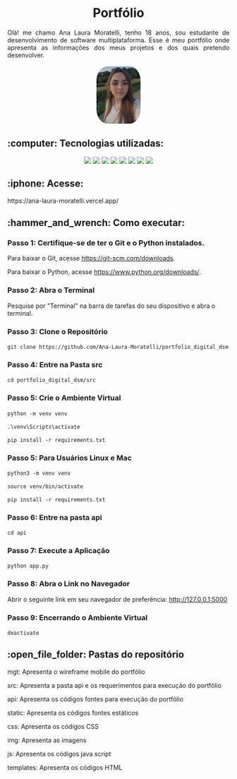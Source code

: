 <h1 align="center">Portfólio</h1>
<div align="center">
<div align="justify">
Olá! me chamo Ana Laura Moratelli, tenho 18 anos, sou estudante de desenvolvimento de software multiplataforma.
Esse é meu portfólio onde apresenta as informações dos meus projetos e dos quais pretendo desenvolver.
</div>
<br>
<img src="mgt/img/ana.jpg" alt="ANA" style="width: 20%; border-radius: 25%;">
</div>
<h2>:computer: Tecnologias utilizadas: </h2>

<div align="center">
    <img src="https://img.shields.io/badge/Figma-F24E1E?style=for-the-badge&logo=figma&logoColor=white&color=6DA2FF" />
    <img src="https://img.shields.io/badge/HTML5-239120?style=for-the-badge&logo=html5&logoColor=white&color=6DA2FF" />
    <img src="https://img.shields.io/badge/CSS3-239120?&style=for-the-badge&logo=css3&logoColor=white&color=6DA2FF" />
    <img src="https://img.shields.io/badge/TailwindCSS-3776AB?style=for-the-badge&logo=TailwindCSS&logoColor=white&color=6DA2FF" />
    <img src="https://img.shields.io/badge/javascript-%23323330.svg?style=for-the-badge&logo=javascript&logoColor=white&color=6DA2FF"/>
    <img src="https://img.shields.io/badge/Python-3776AB?style=for-the-badge&logo=python&logoColor=white&color=6DA2FF" />
    <img src="https://img.shields.io/badge/Flask-000000?style=for-the-badge&logo=flask&logoColor=white&color=6DA2FF" />
    <img src="https://img.shields.io/badge/Vercel-000000?style=for-the-badge&logo=vercel&logoColor=white&color=6DA2FF"/>
    
    
</div>
<h2>:iphone: Acesse:</h2>
https://ana-laura-moratelli.vercel.app/

<h2>:hammer_and_wrench: Como executar:</h2>

  <h3>Passo 1: Certifique-se de ter o Git e o Python instalados.</h3>
    <p>Para baixar o Git, acesse <a href="https://git-scm.com/downloads">https://git-scm.com/downloads</a>.</p>
    <p>Para baixar o Python, acesse <a href="https://www.python.org/downloads/">https://www.python.org/downloads/</a>.</p>

  <h3>Passo 2: Abra o Terminal</h3>
  <p>Pesquise por "Terminal" na barra de tarefas do seu dispositivo e abra o terminal.</p>

  <h3>Passo 3: Clone o Repositório</h3>
  <pre><code>git clone https://github.com/Ana-Laura-Moratelli/portfolio_digital_dsm</code></pre>

  <h3>Passo 4: Entre na Pasta src</h3>
  <pre><code>cd portfolio_digital_dsm/src</code></pre>

  <h3>Passo 5: Crie o Ambiente Virtual</h3>
  <pre><code>python -m venv venv</code></pre>
  <pre><code>.\venv\Scripts\activate</code></pre>
  <pre><code>pip install -r requirements.txt</code></pre>

  <h3>Passo 5: Para Usuários Linux e Mac</h3>
  <pre><code>python3 -m venv venv</code></pre>
  <pre><code>source venv/bin/activate</code></pre>
  <pre><code>pip install -r requirements.txt</code></pre>

  <h3>Passo 6: Entre na pasta api</h3>
  <pre><code>cd api</code></pre>
  
  <h3>Passo 7: Execute a Aplicação</h3>
  <pre><code>python app.py</code></pre>

  <h3>Passo 8: Abra o Link no Navegador</h3>
  <p>Abrir o seguinte link em seu navegador de preferência: <a href="http://127.0.0.1:5000">http://127.0.0.1:5000</a></p>

  <h3>Passo 9: Encerrando o Ambiente Virtual</h3>
  <pre><code>deactivate</code></pre>

  <h2>:open_file_folder: Pastas do repositório</h2>
  
   <p>mgt: Apresenta o wireframe mobile do portfólio</p>
   <p>src: Apresenta a pasta api e os requerimentos para execução do portfólio</p>
   <p>api: Apresenta os códigos fontes para execução do portfólio</p>
   <p>static: Apresenta os códigos fontes estáticos</p>
   <p>css: Apresenta os códigos CSS</p
   <p>img: Apresenta as imagens</p>
   <p>js: Apresenta os códigos java script</p>
   <p>templates: Apresenta os códigos HTML</p>
   




